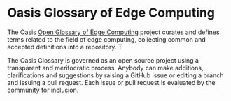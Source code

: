 # Oasis Glossary of Edge Computing

The Oasis [Open Glossary of Edge Computing](./edge-glossary.md) project curates and defines terms related to the field of edge computing, collecting common and accepted definitions into a repository. T

The Oasis Glossary is governed as an open source project using a transparent and meritocratic process. Anybody can make additions, clarifications and suggestions by raising a GitHub issue or editing a branch and issuing a pull request. Each issue or pull request is evaluated by the community for inclusion. 




